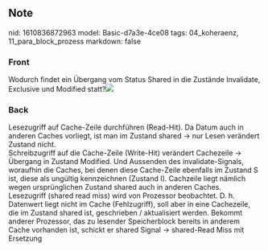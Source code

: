 ## Note
nid: 1610836872963
model: Basic-d7a3e-4ce08
tags: 04_koheraenz, 11_para_block_prozess
markdown: false

### Front
Wodurch findet ein Übergang vom Status Shared in die Zustände
Invalidate, Exclusive und Modified statt?<img src="98480347.png">

### Back
<div>
  Lesezugriff auf Cache-Zeile durchführen (Read-Hit). Da Datum auch
  in anderen Caches vorliegt, ist man im Zustand shared → nur Lesen
  verändert Zustand nicht.
</div>
<div>
  Schreibzugriff auf die Cache-Zeile (Write-Hit) verändert
  Cachezeile → Übergang in Zustand Modified. Und Aussenden des
  invalidate-Signals, woraufhin die Caches, bei denen diese
  Cache-Zeile ebenfalls im Zustand S ist, diese als ungültig
  kennzeichnen (Zustand I). Cachzeile liegt nämlich wegen
  ursprünglichen Zustand shared auch in anderen Caches.
</div>
<div>
  Lesezugriff (shared read miss) wird von Prozessor beobachtet. D.
  h. Datenwert liegt nicht im Cache (Fehlzugriff), soll aber in
  eine Cachezeile, die im Zustand shared ist, geschrieben /
  aktualisiert werden. Bekommt anderer Prozessor, das zu lesender
  Speicherblock bereits in anderem Cache vorhanden ist, schickt er
  shared Signal → shared-Read Miss mit Ersetzung
</div>
